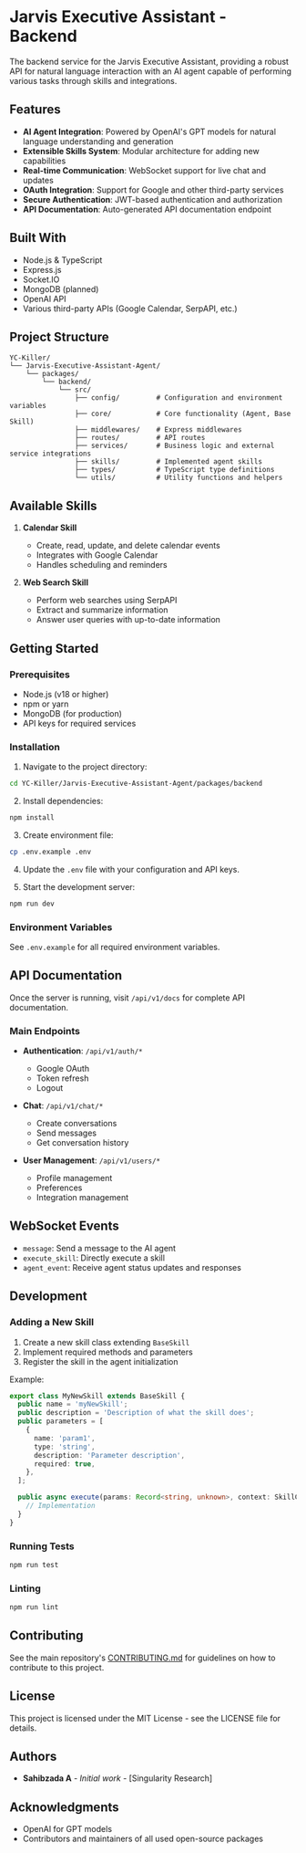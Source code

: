 # Jarvis Executive Assistant - Backend

The backend service for the Jarvis Executive Assistant, providing a robust API for natural language interaction with an AI agent capable of performing various tasks through skills and integrations.

## Features

- **AI Agent Integration**: Powered by OpenAI's GPT models for natural language understanding and generation
- **Extensible Skills System**: Modular architecture for adding new capabilities
- **Real-time Communication**: WebSocket support for live chat and updates
- **OAuth Integration**: Support for Google and other third-party services
- **Secure Authentication**: JWT-based authentication and authorization
- **API Documentation**: Auto-generated API documentation endpoint

## Built With

- Node.js & TypeScript
- Express.js
- Socket.IO
- MongoDB (planned)
- OpenAI API
- Various third-party APIs (Google Calendar, SerpAPI, etc.)

## Project Structure

```
YC-Killer/
└── Jarvis-Executive-Assistant-Agent/
    └── packages/
        └── backend/
            └── src/
                ├── config/         # Configuration and environment variables
                ├── core/           # Core functionality (Agent, Base Skill)
                ├── middlewares/    # Express middlewares
                ├── routes/         # API routes
                ├── services/       # Business logic and external service integrations
                ├── skills/         # Implemented agent skills
                ├── types/          # TypeScript type definitions
                └── utils/          # Utility functions and helpers
```

## Available Skills

1. **Calendar Skill**
   - Create, read, update, and delete calendar events
   - Integrates with Google Calendar
   - Handles scheduling and reminders

2. **Web Search Skill**
   - Perform web searches using SerpAPI
   - Extract and summarize information
   - Answer user queries with up-to-date information

## Getting Started

### Prerequisites

- Node.js (v18 or higher)
- npm or yarn
- MongoDB (for production)
- API keys for required services

### Installation

1. Navigate to the project directory:
```bash
cd YC-Killer/Jarvis-Executive-Assistant-Agent/packages/backend
```

2. Install dependencies:
```bash
npm install
```

3. Create environment file:
```bash
cp .env.example .env
```

4. Update the `.env` file with your configuration and API keys.

5. Start the development server:
```bash
npm run dev
```

### Environment Variables

See `.env.example` for all required environment variables.

## API Documentation

Once the server is running, visit `/api/v1/docs` for complete API documentation.

### Main Endpoints

- **Authentication**: `/api/v1/auth/*`
  - Google OAuth
  - Token refresh
  - Logout

- **Chat**: `/api/v1/chat/*`
  - Create conversations
  - Send messages
  - Get conversation history

- **User Management**: `/api/v1/users/*`
  - Profile management
  - Preferences
  - Integration management

## WebSocket Events

- `message`: Send a message to the AI agent
- `execute_skill`: Directly execute a skill
- `agent_event`: Receive agent status updates and responses

## Development

### Adding a New Skill

1. Create a new skill class extending `BaseSkill`
2. Implement required methods and parameters
3. Register the skill in the agent initialization

Example:
```typescript
export class MyNewSkill extends BaseSkill {
  public name = 'myNewSkill';
  public description = 'Description of what the skill does';
  public parameters = [
    {
      name: 'param1',
      type: 'string',
      description: 'Parameter description',
      required: true,
    },
  ];

  public async execute(params: Record<string, unknown>, context: SkillContext): Promise<SkillResult> {
    // Implementation
  }
}
```

### Running Tests

```bash
npm run test
```

### Linting

```bash
npm run lint
```

## Contributing

See the main repository's [CONTRIBUTING.md](../../../CONTRIBUTING.md) for guidelines on how to contribute to this project.

## License

This project is licensed under the MIT License - see the LICENSE file for details.

## Authors

- **Sahibzada A** - *Initial work* - [Singularity Research]

## Acknowledgments

- OpenAI for GPT models
- Contributors and maintainers of all used open-source packages
